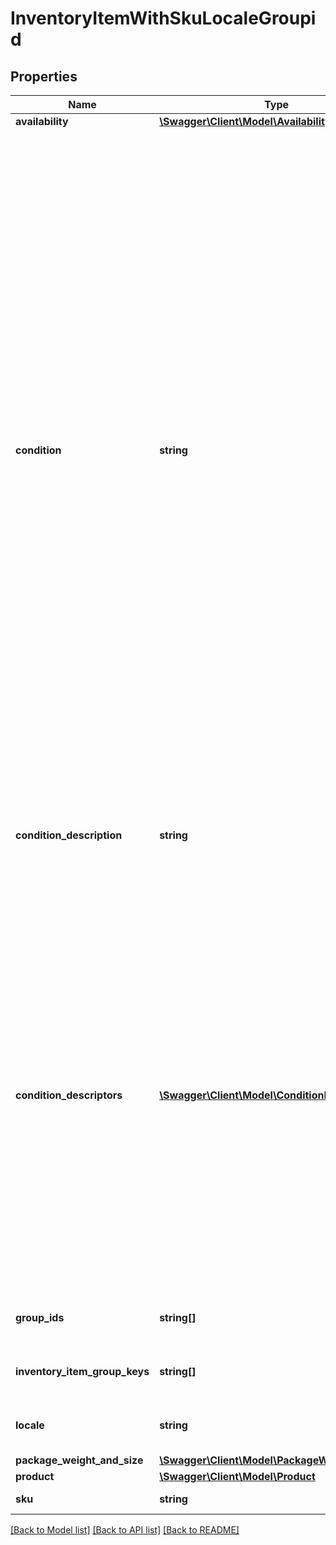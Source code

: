 # InventoryItemWithSkuLocaleGroupid

## Properties
Name | Type | Description | Notes
------------ | ------------- | ------------- | -------------
**availability** | [**\Swagger\Client\Model\AvailabilityWithAll**](AvailabilityWithAll.md) |  | [optional] 
**condition** | **string** | This enumeration value indicates the condition of the item. Supported item condition values will vary by eBay site and category. &lt;br&gt;&lt;br&gt;Since the condition of an inventory item must be specified before being published in an offer, this field is always returned in the &#x27;Get&#x27; calls for SKUs that are part of a published offer. If a SKU is not part of a published offer, this field will only be returned if set for the inventory item.&lt;br&gt;&lt;br&gt;&lt;span class&#x3D;\&quot;tablenote\&quot;&gt; &lt;strong&gt;Note:&lt;/strong&gt; The &#x27;Manufacturer Refurbished&#x27; item condition is no longer a valid item condition on any eBay marketplace, and to reflect this change, the &lt;code&gt;MANUFACTURER_REFURBISHED&lt;/code&gt; value has essentially been replaced with the &lt;code&gt;CERTIFIED_REFURBISHED&lt;/code&gt; enumeration value with Version 1.13.0. For any existing inventory items that have &lt;code&gt;MANUFACTURER_REFURBISHED&lt;/code&gt; set as their &lt;strong&gt;condition&lt;/strong&gt; value, eBay will automatically convert the condition of these inventory items to &lt;code&gt;CERTIFIED_REFURBISHED&lt;/code&gt;, so it is not necessary for the developer to update these inventory items with a &#x27;create or replace&#x27; call. &lt;br&gt;&lt;br&gt;To list an item as &#x27;Certified Refurbished&#x27;, a seller must be pre-qualified by eBay for this feature. Any seller who is not eligible for this feature will be blocked if they try to create a new listing or revise an existing listing with this item condition. &lt;br&gt;&lt;br&gt;Any seller that is interested in eligibility requirements to list with &#x27;Certified Refurbished&#x27; should see the &lt;a href&#x3D;\&quot;https://pages.ebay.com/seller-center/listing-and-marketing/certified-refurbished-program.html \&quot; target&#x3D;\&quot;_blank\&quot;&gt;Certified refurbished program&lt;/a&gt; page in Seller Center. &lt;/span&gt;&lt;div class&#x3D;\&quot;msgbox_important\&quot;&gt;&lt;p class&#x3D;\&quot;msgbox_importantInDiv\&quot; data-mc-autonum&#x3D;\&quot;&amp;lt;b&amp;gt;&amp;lt;span style&#x3D;&amp;quot;color: #dd1e31;&amp;quot; class&#x3D;&amp;quot;mcFormatColor&amp;quot;&amp;gt;Important! &amp;lt;/span&amp;gt;&amp;lt;/b&amp;gt;\&quot;&gt;&lt;span class&#x3D;\&quot;autonumber\&quot;&gt;&lt;span&gt;&lt;b&gt;&lt;span style&#x3D;\&quot;color: #dd1e31;\&quot; class&#x3D;\&quot;mcFormatColor\&quot;&gt;Important!&lt;/span&gt;&lt;/b&gt;&lt;/span&gt;&lt;/span&gt;For trading card listings in Non-Sport Trading Card Singles (183050), CCG Individual Cards (183454), and Sports Trading Card Singles (261328) categories, LIKE_NEW (2750) can be used to specify the card as a Graded card and USED_VERY_GOOD (4000) can be used to specify the card as an Ungraded card. If either of these item conditions are used for the affected categories, the seller is then required to use the conditionDescriptors array to provide one or more applicable Condition Descriptor name-value pairs. See the conditionDescriptors field description for more information.&lt;/p&gt;&lt;p&gt;Beginning October 23, 2023, trading card listings in the affected categories must use either LIKE_NEW (2750) or USED_VERY_GOOD (4000) item condition, and no other item conditions will be accepted. These item conditions and the  conditionDescriptors array will be required for all new listings. If not provided after this date, the publishOffer, bulkPublishOffer, and publishOfferByInventoryItemGroup methods will fail when trying to create new listings.&lt;/p&gt;&lt;p&gt;By January 22 2024, all existing listings must be modified with either LIKE_NEW (2750) or USED_VERY_GOOD (4000) item condition and applicable conditionDescriptors name-value pairs. The updateOffer method will fail if the inventory item object does not have one of these two item conditions along with applicable conditionDescriptors name-value pairs.&lt;/p&gt;&lt;/span&gt;&lt;/div&gt; For implementation help, refer to &lt;a href&#x3D;&#x27;https://developer.ebay.com/api-docs/sell/inventory/types/slr:ConditionEnum&#x27;&gt;eBay API documentation&lt;/a&gt; | [optional] 
**condition_description** | **string** | This string field is used by the seller to more clearly describe the condition of used items, or items that are not &#x27;Brand New&#x27;, &#x27;New with tags&#x27;, or &#x27;New in box&#x27;. The ConditionDescription field is available for all categories. If the ConditionDescription field is used with an item in a new condition (Condition IDs 1000-1499), eBay will simply ignore this field if included, and eBay will return a warning message to the user. This field should only be used to further clarify the condition of the used item. It should not be used for branding, promotions, shipping, returns, payment or other information unrelated to the condition of the item. Make sure that the condition value, condition description, listing description, and the item&#x27;s pictures do not contradict one another.&lt;br&gt;&lt;br&gt;&lt;strong&gt;Max length&lt;/strong&gt;: 1000 | [optional] 
**condition_descriptors** | [**\Swagger\Client\Model\ConditionDescriptor[]**](ConditionDescriptor.md) | &lt;div class&#x3D;\&quot;msgbox_important\&quot;&gt;&lt;p class&#x3D;\&quot;msgbox_importantInDiv\&quot; data-mc-autonum&#x3D;\&quot;&amp;lt;b&amp;gt;&amp;lt;span style&#x3D;&amp;quot;color: #dd1e31;&amp;quot; class&#x3D;&amp;quot;mcFormatColor&amp;quot;&amp;gt;Important! &amp;lt;/span&amp;gt;&amp;lt;/b&amp;gt;\&quot;&gt;&lt;span class&#x3D;\&quot;autonumber\&quot;&gt;&lt;span&gt;&lt;b&gt;&lt;span style&#x3D;\&quot;color: #dd1e31;\&quot; class&#x3D;\&quot;mcFormatColor\&quot;&gt;Important!&lt;/span&gt;&lt;/b&gt;&lt;/span&gt;&lt;/span&gt;For trading card listings in Non-Sport Trading Card Singles (183050), CCG Individual Cards (183454), and Sports Trading Card Singles (261328) categories, LIKE_NEW (2750) can be used to specify the card as a Graded card and USED_VERY_GOOD (4000) can be used to specify the card as an Ungraded card. If either of these item conditions are used for the affected categories, the seller is then required to use the conditionDescriptors array to provide one or more applicable Condition Descriptor name-value pairs.&lt;/p&gt;&lt;p&gt;Beginning October 23, 2023, trading card listings in the affected categories must use either LIKE_NEW (2750) or USED_VERY_GOOD (4000) item condition, and no other item conditions will be accepted. These item conditions and the  conditionDescriptors array will be required for all new listings. If not provided after this date, the publishOffer, bulkPublishOffer, and publishOfferByInventoryItemGroup methods will fail when trying to create new listings.&lt;/p&gt;&lt;p&gt;By January 22 2024, all existing listings must be modified with either LIKE_NEW (2750) or USED_VERY_GOOD (4000) item condition and applicable conditionDescriptors name-value pairs. The updateOffer method will fail if the inventory item object does not have one of these two item conditions along with applicable conditionDescriptors name-value pairs.&lt;/p&gt;&lt;/span&gt;&lt;/div&gt;&lt;br&gt;&lt;br&gt;This container is used by the seller to provide additional information about the condition of an item in a structured format. Descriptors are name-value attributes that can be either closed set or open text. &lt;br&gt;&lt;br&gt;For more information on the numeric IDs and their text equivalents, use the &lt;a href&#x3D;\&quot;/api-docs/sell/metadata/resources/marketplace/methods/getItemConditionPolicies\&quot; target&#x3D;\&quot;_blank\&quot;&gt;getItemConditionPolicies&lt;/a&gt; method of the Metadata API. &lt;br&gt;&lt;br&gt; | [optional] 
**group_ids** | **string[]** | This array is returned if the inventory item is associated with any inventory item group(s). The value(s) returned in this array are the unique identifier(s) of the inventory item group(s). This array is not returned if the inventory item is not associated with any inventory item groups. | [optional] 
**inventory_item_group_keys** | **string[]** | This array is returned if the inventory item is associated with any inventory item group(s). The value(s) returned in this array are the unique identifier(s) of the inventory item&#x27;s variation in a multiple-variation listing. This array is not returned if the inventory item is not associated with any inventory item groups. | [optional] 
**locale** | **string** | This field returns the natural language that was provided in the field values of the request payload (i.e., en_AU, en_GB or de_DE). For implementation help, refer to &lt;a href&#x3D;&#x27;https://developer.ebay.com/api-docs/sell/inventory/types/slr:LocaleEnum&#x27;&gt;eBay API documentation&lt;/a&gt; | [optional] 
**package_weight_and_size** | [**\Swagger\Client\Model\PackageWeightAndSize**](PackageWeightAndSize.md) |  | [optional] 
**product** | [**\Swagger\Client\Model\Product**](Product.md) |  | [optional] 
**sku** | **string** | The seller-defined Stock-Keeping Unit (SKU) of the inventory item. The seller should have a unique SKU value for every product that they sell. | [optional] 

[[Back to Model list]](../../README.md#documentation-for-models) [[Back to API list]](../../README.md#documentation-for-api-endpoints) [[Back to README]](../../README.md)

